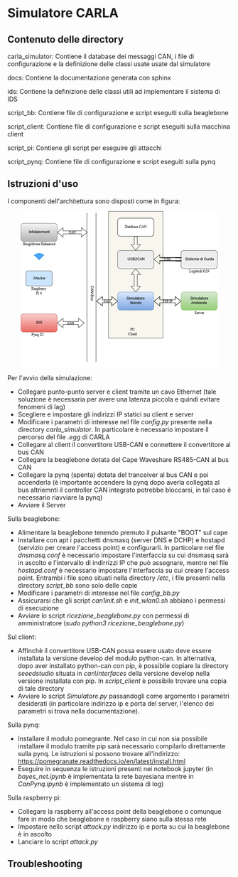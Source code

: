 Simulatore CARLA
=========

Contenuto delle directory
---------
carla_simulator: Contiene il database dei messaggi CAN, i file di configurazione e la definizione delle classi usate
    usate dal simulatore
    
docs: Contiene la documentazione generata con sphinx

ids: Contiene la definizione delle classi utili ad implementare il sistema di IDS

script_bb: Contiene file di configurazione e script eseguiti sulla beaglebone

script_client: Contiene file di configurazione e script eseguiti sulla macchina client

script_pi: Contiene gli script per eseguire gli attacchi

script_pynq: Contiene file di configurazione e script eseguiti sulla pynq

Istruzioni d'uso
---------
I componenti dell'architettura sono disposti come in figura:

<p align="center">
	<img src="figures/CARLA_schematic.png"/>
</p>

Per l'avvio della simulazione:
* Collegare punto-punto server e client tramite un cavo Ethernet (tale soluzione è necessaria per avere una latenza 
    piccola e quindi evitare fenomeni di lag)
* Scegliere e impostare gli indirizzi IP statici su client e server
* Modificare i parametri di interesse nel file *config.py* presente nella directory *carla_simulator*. In particolare
    è necessario impostare il percorso del file *.egg* di CARLA
* Collegare al client il convertitore USB-CAN e connettere il convertitore al bus CAN
* Collegare la beaglebone dotata del Cape Waveshare RS485-CAN al bus CAN
* Collegare la pynq (spenta) dotata del tranceiver al bus CAN e poi accenderla (è importante accendere la pynq dopo 
    averla collegata al bus altriemnti il controller CAN integrato potrebbe bloccarsi, in tal caso è necessario 
    riavviare la pynq)
* Avviare il Server

Sulla beaglebone:
* Alimentare la beaglebone tenendo premuto il pulsante "BOOT" sul cape
* Installare con apt i pacchetti dnsmasq (server DNS e DCHP) e hostapd (servizio per creare l'access point) e
    configurarli. In particolare nel file *dnsmasq.conf* è necessario impostare l'interfaccia su cui dnsmasq 
    sarà in ascolto e l'intervallo di indirrizzi IP che può assegnare, mentre nel file *hostapd.conf* è necessario
    impostare l'interfaccia su cui creare l'access point. Entrambi i file sono situati nella directory */etc*, i file 
    presenti nella directory *script_bb* sono solo delle copie
* Modificare i parametri di interesse nel file *config_bb.py*
* Assicurarsi che gli script *can1init.sh* e *init_wlan0.sh* abbiano i permessi di esecuzione
* Avviare lo script *ricezione_beaglebone.py* con permessi di amministratore (*sudo python3 ricezione_beaglebone.py*)

Sul client:
* Affinchè il convertitore USB-CAN possa essere usato deve essere installata la versione develop del modulo python-can.
    In alternativa, dopo aver installato python-can con pip, è possibile copiare la directory *seeedstudio*
    situata in *can\interfaces* della versione develop nella versione installata con pip. In *script_client* è
    possibile trovare una copia di tale directory
* Avviare lo script *Simulatore.py* passandogli come argomento i parametri desiderati (in particolare indirizzo ip e
    porta del server, l'elenco dei parametri si trova nella documentazione).
    
Sulla pynq:
* Installare il modulo pomegrante. Nel caso in cui non sia possibile installare il modulo tramite pip sarà necessario
    compilarlo direttamente sulla pynq. Le istruzioni si possono trovare all'indirizzo: 
    https://pomegranate.readthedocs.io/en/latest/install.html
* Eseguire in sequenza le istruzioni presenti nei notebook jupyter (in *bayes_net.ipynb* è implementata la rete
    bayesiana mentre in *CanPynq.ipynb* è implementato un sistema di log)

Sulla raspberry pi:
* Collegare la raspberry all'access point della beaglebone o comunque fare in modo che beaglebone e raspberry siano
    sulla stessa rete
* Impostare nello script *attack.py* indirizzo ip e porta su cui la beaglebone è in ascolto
* Lanciare lo script *attack.py*

Troubleshooting
---------
